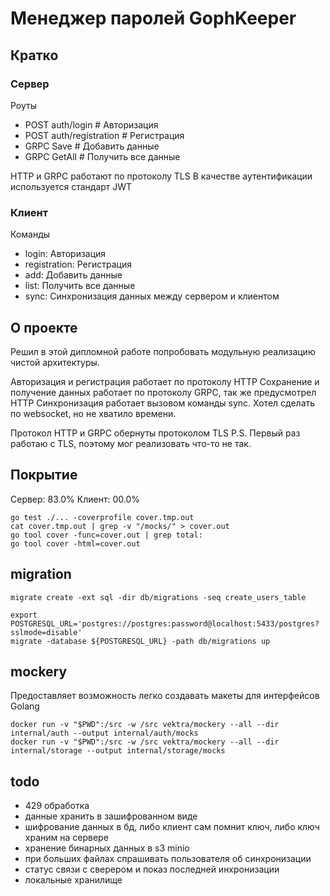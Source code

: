 # Менеджер паролей GophKeeper

## Кратко

### Сервер

Роуты

- POST auth/login # Авторизация
- POST auth/registration # Регистрация
- GRPC Save # Добавить данные
- GRPC GetAll # Получить все данные

HTTP и GRPC работают по протоколу TLS
В качестве аутентификации используется стандарт JWT

### Клиент

Команды

- login: Авторизация
- registration: Регистрация
- add: Добавить данные
- list: Получить все данные
- sync: Синхронизация данных между сервером и клиентом

## О проекте

Решил в этой дипломной работе попробовать модульную реализацию чистой архитектуры.

Авторизация и регистрация работает по протоколу HTTP
Сохранение и получение данных работает по протоколу GRPC, так же предусмотрел HTTP
Синхронизация работает вызовом команды sync. Хотел сделать по websocket, но не хватило времени.

Протокол HTTP и GRPC обернуты протоколом TLS
P.S. Первый раз работаю с TLS, поэтому мог реализовать что-то не так.

## Покрытие

Сервер: 83.0%
Клиент: 00.0%

```shell
go test ./... -coverprofile cover.tmp.out
cat cover.tmp.out | grep -v "/mocks/" > cover.out
go tool cover -func=cover.out | grep total:
go tool cover -html=cover.out
```

## migration

```shell
migrate create -ext sql -dir db/migrations -seq create_users_table

export POSTGRESQL_URL='postgres://postgres:password@localhost:5433/postgres?sslmode=disable'
migrate -database ${POSTGRESQL_URL} -path db/migrations up
```

## mockery

Предоставляет возможность легко создавать макеты для интерфейсов Golang

```shell
docker run -v "$PWD":/src -w /src vektra/mockery --all --dir internal/auth --output internal/auth/mocks
docker run -v "$PWD":/src -w /src vektra/mockery --all --dir internal/storage --output internal/storage/mocks
```

## todo

- 429 обработка
- данные хранить в зашифрованном виде
- шифрование данных в бд, либо клиент сам помнит ключ, либо ключ храним на сервере
- хранение бинарных данных в s3 minio
- при больших файлах спрашивать пользователя об синхронизации
- статус связи с сверером и показ последней инхронизации
- локальные хранилище
